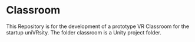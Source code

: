 # Classroom
This Repository is for the development of a prototype VR Classroom for the startup uniVRsity. The folder classroom is a Unity project folder. 
